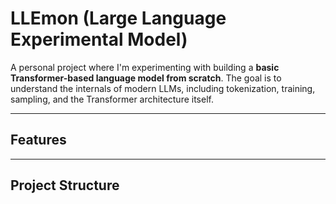 # LLEmon (Large Language Experimental Model)

A personal project where I'm experimenting with building a **basic Transformer-based language model from scratch**. The goal is to understand the internals of modern LLMs, including tokenization, training, sampling, and the Transformer architecture itself. 

---

## Features

---

## Project Structure
